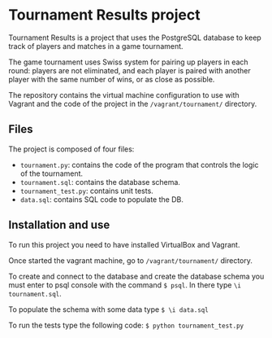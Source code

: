 Tournament Results project
=============

Tournament Results is a project that uses the PostgreSQL database to keep track of players and matches in a game tournament.

The game tournament uses Swiss system for pairing up players in each round: players are not eliminated, and each player is paired with another player with the same number of wins, or as close as possible.

The repository contains the virtual machine configuration to use with Vagrant and the code of the project in the ``/vagrant/tournament/`` directory.

## Files

The project is composed of four files:

- ``tournament.py``: contains the code of the program that controls the logic of the tournament.
- ``tournament.sql``: contains the database schema.
- ``tournament_test.py``: contains unit tests.
- ``data.sql``: contains SQL code to populate the DB.

## Installation and use

To run this project you need to have installed VirtualBox and Vagrant.

Once started the vagrant machine, go to ``/vagrant/tournament/`` directory.

To create and connect to the database  and create the database schema you must enter to psql console with the command ``$ psql``. In there type ``\i tournament.sql``.

To populate the schema with some data type ``$ \i data.sql``

To run the tests type the following code:
`` $ python tournament_test.py ``
